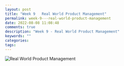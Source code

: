 ```yaml
---
layout: post
title: "Week 9   Real World Product Management"
permalink: week-9---real-world-product-management
date: 2022-08-08 11:08:48
comments: true
description: "Week 9 - Real World Product Management"
keywords: ""
categories:
tags:
---
```


![Real World Product Management](/images/pm-course.png)
